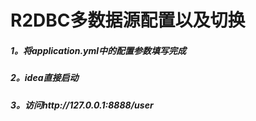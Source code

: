 # R2DBC多数据源配置以及切换

##### 1。将application.yml中的配置参数填写完成

##### 2。idea直接启动

##### 3。访问http://127.0.0.1:8888/user




